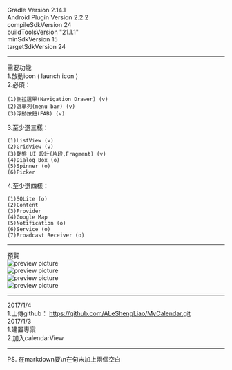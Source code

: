 Gradle Version 2.14.1  
Android Plugin Version 2.2.2  
compileSdkVersion 24  
buildToolsVersion "21.1.1"  
minSdkVersion 15  
targetSdkVersion 24  
******************
需要功能  
1.啟動icon ( launch icon )  
2.必須：
~~~~~~~~~~~~
(1)側拉選單(Navigation Drawer) (v)
(2)選單列(menu bar) (v)
(3)浮動按鈕(FAB) (v)
~~~~~~~~~~~~
3.至少選三樣：
~~~~~~~~~~~~
(1)ListView (v)
(2)GridView (v)
(3)動態 UI 設計(片段,Fragment) (v)
(4)Dialog Box (o)
(5)Spinner (o)
(6)Picker
~~~~~~~~~~~~
4.至少選四樣：
~~~~~~~~~~~~
(1)SQLite (o)
(2)Content
(3)Provider
(4)Google Map
(5)Notification (o)
(6)Service (o)
(7)Broadcast Receiver (o)
~~~~~~~~~~~~
******************
預覽  
![preview picture](preview/preview1.png)  
![preview picture](preview/preview2.png)  
![preview picture](preview/preview3.png)  
![preview picture](preview/preview4.png)  
************

2017/1/4  
1.上傳github：
https://github.com/ALeShengLiao/MyCalendar.git  
2017/1/3  
1.建置專案  
2.加入calendarView
**********
PS. 在markdown要\n在句末加上兩個空白
